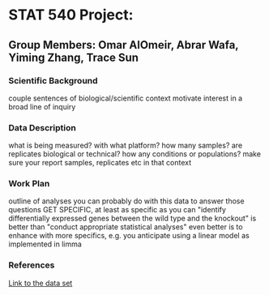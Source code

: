 STAT 540 Project: 
====================
Group Members: Omar AlOmeir, Abrar Wafa, Yiming Zhang, Trace Sun
--------------------

### Scientific Background

couple sentences of biological/scientific context
motivate interest in a broad line of inquiry

### Data Description

what is being measured? with what platform?
how many samples? are replicates biological or technical?
how any conditions or populations? make sure your report samples, replicates etc in that context

### Work Plan

outline of analyses you can probably do with this data to answer those questions
GET SPECIFIC, at least as specific as you can
"identify differentially expressed genes between the wild type and the knockout" is better than "conduct appropriate statistical analyses"
even better is to enhance with more specifics, e.g. you anticipate using a linear model as implemented in limma

### References

[Link to the data set][1]

[1]: http://www.ncbi.nlm.nih.gov/geo/query/acc.cgi?acc=GSE1710 "Link to the data set"
